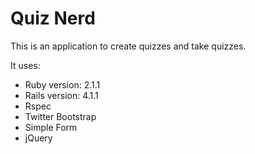 # Quiz Nerd #

This is an application to create quizzes and take quizzes. 

It uses:

* Ruby version: 2.1.1
* Rails version: 4.1.1
* Rspec 
* Twitter Bootstrap
* Simple Form
* jQuery

